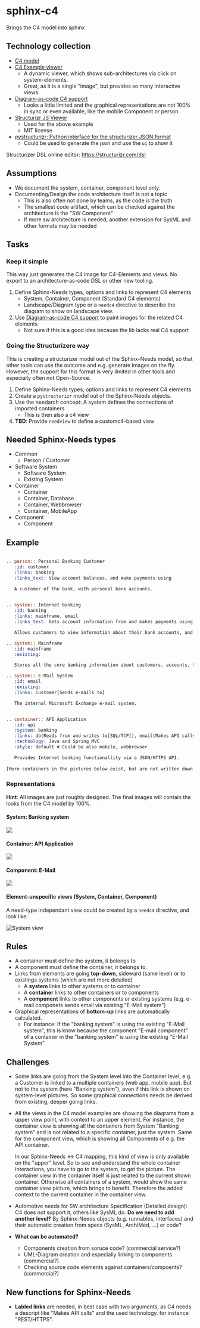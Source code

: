 # sphinx-c4
Brings the C4 model into sphinx

## Technology collection

* [C4 model](https://c4model.com/)
* [C4 Example viewer](https://c4model.com/diagrams/example)
  *   A dynamic viewer, which shows sub-architectures via click on system-elements.
  *   Great, as it is a single "image", but provides so many interactive views
* [Diagram-as-code C4 support](https://diagrams.mingrammer.com/docs/nodes/c4)
  * Looks a little limited and the graphical representations are not 100% in sync or even available, like the mobile Component or person
* [Structurizr JS Viewer](https://github.com/structurizr/ui)
  * Used for the above example
  * MIT license
* [pystructurizr: Python interface for the structurizer JSON format](https://github.com/nielsvanspauwen/pystructurizr)
  * Could be used to generate the json and use the `ui` to show it

Structurizer DSL online editor: https://structurizr.com/dsl

## Assumptions

* We document the system, container, component level only.
* Documenting/Design the code architecture itself is not a topic
  * This is also often not done by teams, as the code is the truth
  *  The smallest code artifact, which can be checked against the architecture is the "SW Component"
  *  If more sw architecture is needed, another extension for SysML and other formats may be needed




## Tasks

### Keep it simple
This way just generates the C4 image for C4-Elements and views.
No export to an architecture-as-code DSL or other new tooling.

1. Define Sphinx-Needs types, options and links to represent C4 elements
   * System, Container, Component (Standard C4 elements)
   * Landscape/Diagram type or a `needc4` directive to describe the diagram to show on landscape view.
2. Use [Diagram-as-code C4 support](https://diagrams.mingrammer.com/docs/nodes/c4) to paint images for the related C4 elements
   * Not sure if this is a good idea because the lib lacks real C4 support

### Going the Structurizere way
This is creating a structurizer model out of the Sphinx-Needs model, so that other tools can use the outcome and e.g. generate images on the fly.
However, the support for this format is very limited in other tools and especially often not Open-Source.

1. Define Sphinx-Needs types, options and links to represent C4 elements
2. Create a `pystructurizr` model out of the Sphinx-Needs objects.
3. Use the needarch concept: A system defines the connections of imported containers
   * This is then also a c4 view
4. **TBD**: Provide ``needview`` to define a customc4-based view


## Needed Sphinx-Needs types

* Common
  * Person / Customer
* Software System
  * Software System
  * Existing System
* Container
  * Container
  * Container, Database
  * Container, Webbrowser
  * Container, MobileApp
* Component
  * Component

## Example



```rst

.. person:: Personal Banking Customer
   :id: customer
   :links: banking
   :links_text: View account balances, and make payments using

   A customer of the bank, with personal bank accounts.
   

.. system:: Internet banking
   :id: banking
   :links: mainframe, email
   :links_text: Gets account information from and makes payments using:: Sends e-mail using

   Allows customers to view information about their bank accounts, and make payments.

.. system:: Mainframe
   :id: mainframe
   :existing:

   Stores all the core banking information about customers, accounts, transitions, etc.

.. system:: E-Mail System
   :id: email
   :existing:
   :links: customer[Sends e-mails to]

   The internal Microsoft Exchange e-mail system.


.. container:: API Application
   :id: api
   :system: banking
   :links: db(Reads from and writes to[SQL/TCP]), email(Makes API calls to[XML/HTTPS]), mainframe(Makes API calls to[XML/HTTPS])
   :technology: Java and Spring MVC
   :style: default # Could be also mobile, webbrowser

   Provides Internet banking functionallity via a JSON/HTTPS API.
   
[More containers in the pictures below exist, but are not written down for this example (I'm lazy, sorry :) )]

```

### Representations
**Hint**: All images are just roughly designed. The final images will contain the looks from the C4 model by 100%.

#### System: Banking system

![](need_system_banking.drawio.png)


#### Container: API Application

![](need_container_api.drawio.png)


#### Component: E-Mail 

![](need_component_email.drawio.png)


#### Element-unspecific views (System, Container, Component)

A need-type independant view could be created by a `needc4` directive, and look like:

![System view](https://static.structurizr.com/workspace/76749/diagrams/SystemContext.png)


## Rules

* A container must define the system, it belongs to
* A component must define the container, it belongs to.
* Links from elements are going **top-down**, sideward (same level) or to existings systems (which are not more detailed)
  * A **system** links to other systems or to container
  * A **container** links to other containers or to components
  * A **component** links to other components or existing systems (e.g. e-mail componets sends email via existing "E-Mail system")
* Graphical representations of **bottom-up** links are automatically calculated. 
  * For instance: If the "banking system" is using the existing "E-Mail system", this is know because the component "E-mail component" of a container in the "banking system" is using the
    existing "E-Mail System".



## Challenges

* Some links are going from the System level into the Container level, e.g. a Customer is linked to a multiple containers (web app, mobile app).
  But not to the system (here "Banking system"), even if this link is shown on system-level pictures.
  So some graphical connections needs be derived from existing, deeper going links.
* All the views in the C4 model examples are showing the diagrams from a upper view point, with context to an upper element.
  For instance, the container view is showing all the containers from System "Banking system" and is not related to a specific container, just the system.
  Same for the component view, which is showing all Components of e.g. the API container.

  In our Sphinx-Needs <-> C4 mapping, this kind of view is only available on the "upper" level. So to see and understand the whole container interactions, you have to 
  go to the system, to get the picture. The container view in the container itself is just related to the current shown container. Otherwise all containers of a system, would
  show the same container view picture, which brings to benefit. Therefore the added context to the current container in the container view.
* Automotive needs for SW architecture Specification (Detailed design): C4 does not support it, others like SysML do. 
  **Do we need to add another level?** By Sphinx-Needs objects (e.g. runnables, interfaces) and their automatic creation from specs (SysML, ArchiMed, ...) or code?

* **What can be automated?**
  * Components creation from soruce code? (commercial service?)
  * UML-Diagram creation and especially linking to components (commercial?)
  * Checking source code elements against containers/compoents? (commercial?)

## New functions for Sphinx-Needs

* **Labled links** are needed, in best case with two arguments, as C4 needs a descript like "Makes API calls" and the used technology. for instance "REST/HTTPS".